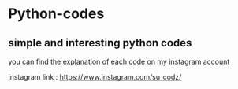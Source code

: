 # Python-codes
## simple and interesting python codes

you can find the explanation of each code on my instagram account

instagram link : https://www.instagram.com/su_codz/
